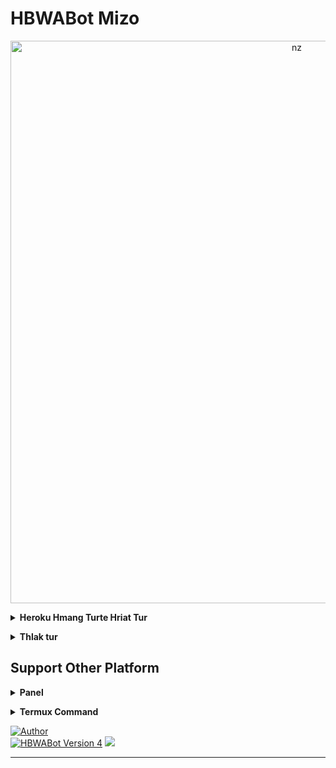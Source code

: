# HBWABot Mizo
<p align="center">
<img src="https://telegra.ph/file/3e98d0e763d25010f4ee8.jpg" alt="nz" width="900"/>
</p>

</details>

<!-- Hriat tur -->
<b><details><summary>Heroku Hmang Turte Hriat Tur</summary></b>
* Qr code leh Number hmangin login thei ve ve a ni tawh e

<b><details><summary>Qr Code</summary></b>
 
 * I WhatsApp link device a tangin scan tur [QR Code](https://replit.com/@Herbert70/HBWABot-Qr-Code-Generator?v=1)
</details>

<b><details><summary>Pairing Code</summary></b>

* Number hmangin pair theih a ni bawk [Pair your number](https://replit.com/@HBMods/HBWABot-Mizo-Pairing-Code?v=1)
</details>

<b><details><summary>Heroku Build Package</summary></b>
```
heroku/nodejs
```
```
 https://github.com/jonathanong/heroku-buildpack-ffmpeg-latest
```
```
https://github.com/clhuang/heroku-buildpack-webp-binaries.git
```

</details>

</details>

<b><details><summary>Thlak tur </summary></b>
 
<b><details><summary> Settings.js</summary></b>
 
[Settings.js](https://github.com/HBMods-OFC/HBWABot-Mz/blob/02484e7d4a8e37710a2ce5a92544c8f60f13b406/settings.js#L10) ah khian i lut anga, heng a chhunga mi te hi i thlak dawn a nia
  
```
global.owner = ['918416093656'] //i number in thlak la
global.ownernumber = '918416093656' //hei pawh hi thlak rawh
global.ownername = "꧁Herbert♕꧂"// i hmingin thlak la
global.location = "India, Mizoram, Aizawl" // i awmna hmun
global.botname = "HBWABot Mizo" // I bot hming tur dah la
global.ownerweb = "https://youtube.com/@HBMods_Channel" // hei hi youtube channel i neih chuan thlak rawh
global.themeemoji = '🤖'
global.creator = "918416093656@s.whatsapp.net" // i phone number 
global.ownerNumber = ["918416093656@s.whatsapp.net"] // i phone number 
global.prefa = ['','!','.','#','/']
global.sessionName = 'session'
```
# Heng te hi true leh false a thlak tur a ni

```
global.autoTyping = false // typeing tih lan i duh chuan true tiin thlak rawh
global.autoRecord = false // Audio recording tig lan i duh chuan true tih dah rawh
global.available = true // Offline anga lan tir i duh chuan false dah la
global.autoread = false // Message read tir i duh chuan true dah rawh
global.autoread_status = false // Auto status view i duh chuan true tih in thlak rawh

```

</details>

<b><details><summary>Create Heroku App</summary></b>

<b> He link hi copy la, chuan i repo fork link kha copy leh la, chuan ```template=``` tih hmaah tak hian paste tur</b>
```
https://dashboard.heroku.com/new?template=
```
Entirnan : ```https://dashboard.heroku.com/new?template=https://github.com/HBMods-OFC/HBWABot-Mz```
</details>

</details>

## Support Other Platform
 <b><details><summary>Panel</summary></b>
* Panel hi chu YouTube kan channel (HBMods-OFC)ah pawh a hman dan kan dah ngun tawh a, i lo en mai dawn nia

</details>


 <b><details><summary>Termux Command</summary></b>
* Termux hi i hman dawn chuan, i folder extract na hming ang chiah kha `cd /sdcard/HBWABot-Mz` he command ah hian hmang ang che
* Chuanin hriattur dang leh chu, i folder chhungah chuan i lut anga, package.json ah khan `"github:HBMods-OFC/Baileys"` hei hi `"github:HBMods-OFC/Library"` tiin thlak ang che
```
apt update
```
```
apt upgrade
```
```
pkg update && pkg upgrade
```
```
pkg install bash
```
```
pkg install libwebp
```
```
pkg install git -y
```
```
pkg install nodejs -y
```
```
pkg install ffmpeg -y
```
```
pkg install wget
```
```
pkg install imagemagick -y
```
```
pkg install yarn
```
```
termux-setup-storage
```
```
cd /sdcard/HBWABot-Mz
```
```
yarn install
```
```
npm start
```
</details>
</details>
</details>

<a href="https://github.com/HBMods-OFC"><img title="Author" src="https://img.shields.io/badge/Author-HBMods•OFC-blue.svg?color=FFA161FF&style=for-the-badge&logo=github" /></a>  
<a href="https://chat.whatsapp.com/E16glRa3vS4E6Zfd9CUpWb"><img title="HBWABot Version 4" src="https://img.shields.io/badge/WhatsApp-Group-blue.svg?color=FFA161FF&style=for-the-badge&logo=whatsapp" /></a> 
<a href="https://youtube.com/@HBMods_Channel"><img src="https://img.shields.io/badge/HBMods-Channel-ff0000?style=for-the-badge&logo=youtube&logoColor=ff000000&link=https://youtube.com/@HBMods_Channel" /><br>
</details>

----
